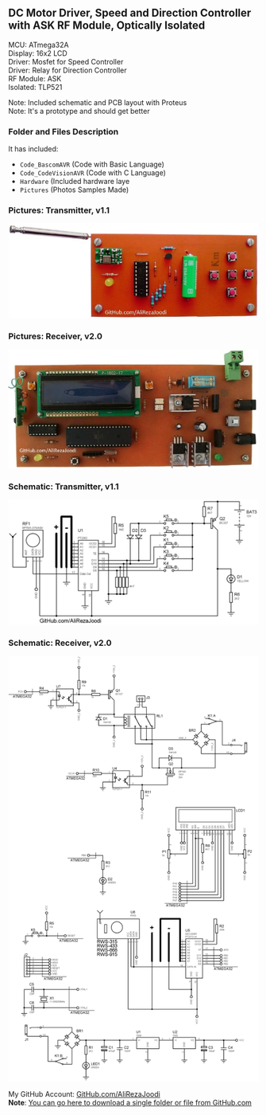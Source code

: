 ## DC Motor Driver, Speed and Direction Controller with ASK RF Module, Optically Isolated

MCU:		ATmega32A  
Display:        16x2 LCD  
Driver: 	Mosfet for Speed Controller  
Driver:		Relay for Direction Controller  
RF Module:	ASK  
Isolated:	TLP521	

Note: Included schematic and PCB layout with Proteus  
Note: It's a prototype and should get better 

### Folder and Files Description
It has included:
- `Code_BascomAVR` (Code with Basic Language)
- `Code_CodeVisionAVR` (Code with C Language)
- `Hardware` (Included hardware laye
- `Pictures` (Photos Samples Made)

### Pictures: Transmitter, v1.1
![](Pictures/Transmitter_v1.1.jpg)

### Pictures: Receiver, v2.0
![](Pictures/Receiver_v2.0.jpg)

### Schematic: Transmitter, v1.1
![](Hardware/Transmitter_v1.1.png)

### Schematic: Receiver, v2.0
![](Hardware/Receiver_v2.0.png)


My GitHub Account: [GitHub.com/AliRezaJoodi](https://github.com/AliRezaJoodi)  
**Note**: [You can go here to download a single folder or file from GitHub.com](https://minhaskamal.github.io/DownGit/#/home)
